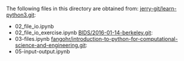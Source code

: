 The following files in this directory are obtained from:
[jerry-git/learn-python3.git](https://github.com/jerry-git/learn-python3.git):
- 02_file_io.ipynb
- 02_file_io_exercise.ipynb
[BIDS/2016-01-14-berkeley.git](https://github.com/BIDS/2016-01-14-berkeley.git):
- 03-files.ipynb
[fangohr/introduction-to-python-for-computational-science-and-engineering.git](https://github.com/fangohr/introduction-to-python-for-computational-science-and-engineering.git):
- 05-input-output.ipynb
